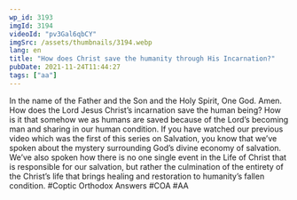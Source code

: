 ```yaml
---
wp_id: 3193
imgId: 3194
videoId: "pv3Gal6qbCY"
imgSrc: /assets/thumbnails/3194.webp
lang: en
title: "How does Christ save the humanity through His Incarnation?"
pubDate: 2021-11-24T11:44:27
tags: ["aa"]
---
```


<p>In the name of the Father and the Son and the Holy Spirit, One God. Amen. How does the Lord Jesus Christ’s incarnation save the human being? How is it that somehow we as humans are saved because of the Lord’s becoming man and sharing in our human condition. If you have watched our previous video which was the first of this series on Salvation, you know that we’ve spoken about the mystery surrounding God’s divine economy of salvation. We’ve also spoken how there is no one single event in the Life of Christ that is responsible for our salvation, but rather the culmination of the entirety of the Christ’s life that brings healing and restoration to humanity’s fallen condition. #Coptic Orthodox Answers #COA #AA</p>
